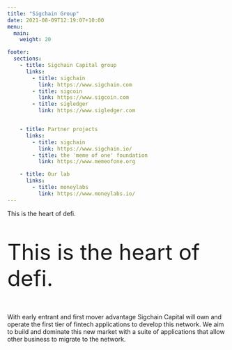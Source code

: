 ```yaml
---
title: "Sigchain Group"
date: 2021-08-09T12:19:07+10:00
menu:
  main:
    weight: 20

footer:
  sections:
    - title: Sigchain Capital group
      links:
        - title: sigchain
          link: https://www.sigchain.com
        - title: sigcoin
          link: https://www.sigcoin.com
        - title: sigledger
          link: https://www.sigledger.com


    - title: Partner projects
      links:
        - title: sigchain
          link: https://www.sigchain.io/
        - title: the 'meme of one' foundation
          link: https://www.memeofone.org

    - title: Our lab
      links:
        - title: moneylabs
          link: https://www.moneylabs.io/
---
```

This is the heart of defi.

<div style="font-size: 50px; ">
<p>This is the heart of defi.</p>
</div>


With early entrant and first mover advantage Sigchain Capital will own and operate the first tier of fintech applications to develop this network. We aim to build and dominate this new market with a suite of applications that allow other business to migrate to the network.

